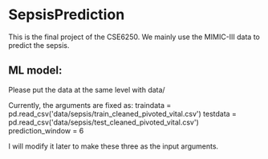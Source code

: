 # SepsisPrediction
This is the final project of the CSE6250. We mainly use the MIMIC-III data to predict the sepsis.

## ML model:
Please put the data at the same level with data/

Currently, the arguments are fixed as:
traindata = pd.read_csv('data/sepsis/train_cleaned_pivoted_vital.csv')
testdata = pd.read_csv('data/sepsis/test_cleaned_pivoted_vital.csv')
prediction_window = 6

I will modify it later to make these three as the input arguments.
